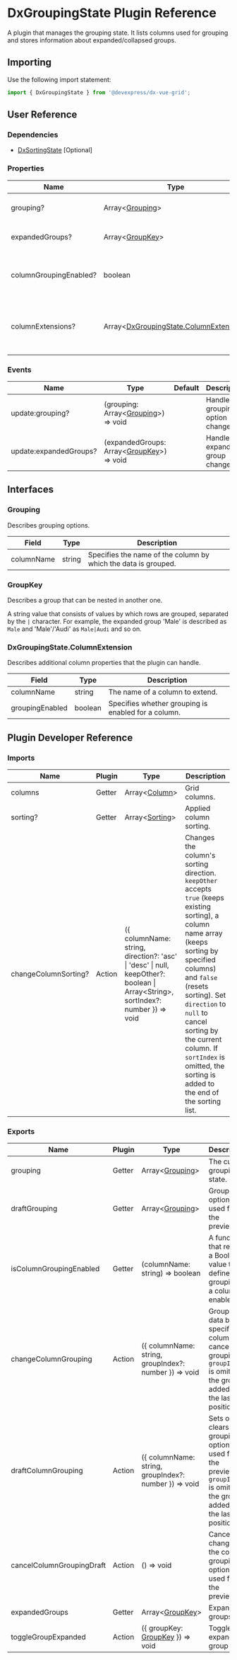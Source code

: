 # DxGroupingState Plugin Reference

A plugin that manages the grouping state. It lists columns used for grouping and stores information about expanded/collapsed groups.

## Importing

Use the following import statement:

```js
import { DxGroupingState } from '@devexpress/dx-vue-grid';
```

## User Reference

### Dependencies

- [DxSortingState](sorting-state.md) [Optional]

### Properties

Name | Type | Default | Description
-----|------|---------|------------
grouping? | Array&lt;[Grouping](#grouping)&gt; | | Specifies columns to group by.
expandedGroups? | Array&lt;[GroupKey](#groupkey)&gt; | | Specifies expanded groups.
columnGroupingEnabled? | boolean | true | Specifies whether grouping is enabled for all columns.
columnExtensions? | Array&lt;[DxGroupingState.ColumnExtension](#dxgroupingstatecolumnextension)&gt; | | Additional column properties that the plugin can handle.

### Events

Name | Type | Default | Description
-----|------|---------|------------
update:grouping? | (grouping: Array&lt;[Grouping](#grouping)&gt;) => void | | Handles grouping option changes.
update:expandedGroups? | (expandedGroups: Array&lt;[GroupKey](#groupkey)&gt;) => void | | Handles expanded group changes.

## Interfaces

### Grouping

Describes grouping options.

Field | Type | Description
------|------|------------
columnName | string | Specifies the name of the column by which the data is grouped.

### GroupKey

Describes a group that can be nested in another one.

A string value that consists of values by which rows are grouped, separated by the `|` character. For example, the expanded group 'Male' is described as `Male` and 'Male'/'Audi' as `Male|Audi` and so on.

### DxGroupingState.ColumnExtension

Describes additional column properties that the plugin can handle.

Field | Type | Description
------|------|------------
columnName | string | The name of a column to extend.
groupingEnabled | boolean | Specifies whether grouping is enabled for a column.

## Plugin Developer Reference

### Imports

Name | Plugin | Type | Description
-----|--------|------|------------
columns | Getter | Array&lt;[Column](grid.md#column)&gt; | Grid columns.
sorting? | Getter | Array&lt;[Sorting](sorting-state.md#sorting)&gt; | Applied column sorting.
changeColumnSorting? | Action | ({ columnName: string, direction?: 'asc' &#124; 'desc' &#124; null, keepOther?: boolean &#124; Array&lt;String&gt;, sortIndex?: number }) => void | Changes the column's sorting direction. `keepOther` accepts `true` (keeps existing sorting), a column name array (keeps sorting by specified columns) and `false` (resets sorting). Set `direction` to `null` to cancel sorting by the current column. If `sortIndex` is omitted, the sorting is added to the end of the sorting list.

### Exports

Name | Plugin | Type | Description
-----|--------|------|------------
grouping | Getter | Array&lt;[Grouping](#grouping)&gt; | The current grouping state.
draftGrouping | Getter | Array&lt;[Grouping](#grouping)&gt; | Grouping options used for the preview.
isColumnGroupingEnabled | Getter | (columnName: string) => boolean | A function that returns a Boolean value that defines if grouping by a column is enabled.
changeColumnGrouping | Action | ({ columnName: string, groupIndex?: number }) => void | Groups data by a specified column or cancels grouping. If `groupIndex` is omitted, the group is added to the last position.
draftColumnGrouping | Action | ({ columnName: string, groupIndex?: number }) => void | Sets or clears grouping options used for the preview. If `groupIndex` is omitted, the group is added to the last position.
cancelColumnGroupingDraft | Action | () => void | Cancels changes to the column grouping options used for the preview.
expandedGroups | Getter | Array&lt;[GroupKey](#groupkey)&gt; | Expanded groups.
toggleGroupExpanded | Action | ({ groupKey: [GroupKey](#groupkey) }) => void | Toggles the expanded group state.
